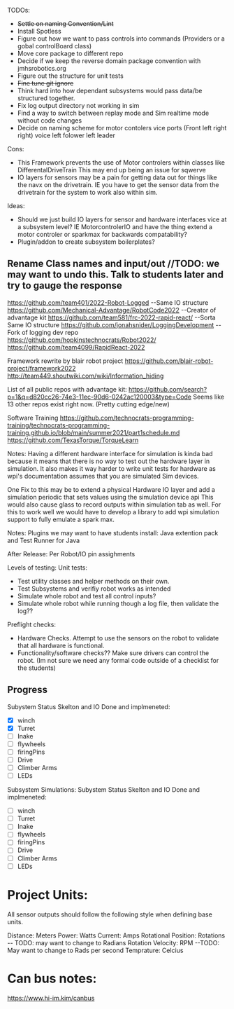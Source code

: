 

TODOs:

- ~~Settle on naming Convention/Lint~~
- Install Spotless
- Figure out how we want to pass controls into commands (Providers or a gobal controlBoard class)
- Move core package to different repo
- Decide if we keep the reverse domain package convention with jmhsrobotics.org
- Figure out the structure for unit tests
- ~~Fine tune git ignore~~
- Think hard into how dependant subsystems would pass data/be structured together.
- Fix log output directory not working in sim
- Find a way to switch between replay mode and Sim realtime mode without code changes
- Decide on naming scheme for motor contolers vice ports (Front left right right) voice left folower left leader 

Cons:
- This Framework prevents the use of Motor controlers within classes like DifferentalDriveTrain This may end up being an issue for sqwerve
- IO layers for sensors may be a pain for getting data out for things like the navx on the drivetrain. IE you have to get the sensor data from the drivetrain for the system to work also within sim.


Ideas:
- Should we just build IO layers for sensor and hardware interfaces vice at a subsystem level? IE MotorcontrolerIO and have the thing extend a motor controler or sparkmax for backwards compatability?
- Plugin/addon to create subsystem boilerplates?


Rename Class names and input/out //TODO: we may want to undo this. Talk to students later and try to gauge the response
- 


https://github.com/team401/2022-Robot-Logged --Same IO structure
https://github.com/Mechanical-Advantage/RobotCode2022 --Creator of advantage kit
https://github.com/team581/frc-2022-rapid-react/ --Sorta Same IO structure
https://github.com/jonahsnider/LoggingDevelopment -- Fork of logging dev repo
https://github.com/hopkinstechnocrats/Robot2022/
https://github.com/team4099/RapidReact-2022

Framework rewrite by blair robot project
https://github.com/blair-robot-project/framework2022
http://team449.shoutwiki.com/wiki/Information_hiding


List of all public repos with advantage kit:
https://github.com/search?p=1&q=d820cc26-74e3-11ec-90d6-0242ac120003&type=Code
Seems like 13 other repos exist right now. (Pretty cutting edge/new)


Software Training
https://github.com/technocrats-programming-training/technocrats-programming-training.github.io/blob/main/summer2021/part1schedule.md
https://github.com/TexasTorque/TorqueLearn


Notes: Having a different hardware interface for simulation is kinda bad because it means that there is no way to test out
the hardware layer in simulation. It also makes it way harder to write unit tests for hardware as wpi's documentation assumes 
that you are simulated Sim devices.

One Fix to this may be to extend a physical Hardware IO layer and add a simulation periodic that sets values using the simulation device api
This would also cause glass to record outputs within simulation tab as well.
For this to work well we would have to develop a library to add wpi simulation support to fully emulate a spark max.



Notes:
Plugins we may want to have students install: Java extention pack and Test Runner for Java

After Release:
Per Robot/IO pin assighments


Levels of testing:
Unit tests:
- Test utility classes and helper methods on their own.
- Test Subsystems and verifiy robot works as intended
- Simulate whole robot and test all control inputs?
- Simulate whole robot while running though a log file, then validate the log??

Preflight checks:
- Hardware Checks. Attempt to use the sensors on the robot to validate that all hardware is functional.
- Functionality/software checks?? Make sure drivers can control the robot. (Im not sure we need any formal code outside of a checklist for the students)

## Progress
Subystem Status Skelton and IO Done and implmeneted:
- [X] winch
- [X] Turret
- [ ] Inake
- [ ] flywheels
- [ ] firingPins
- [ ] Drive
- [ ] Climber Arms
- [ ] LEDs

Subsystem Simulations:
Subystem Status Skelton and IO Done and implmeneted:
- [ ] winch
- [ ] Turret
- [ ] Inake
- [ ] flywheels
- [ ] firingPins
- [ ] Drive
- [ ] Climber Arms
- [ ] LEDs

# Project Units:
All sensor outputs should follow the following style when defining base units.

Distance: Meters
Power: Watts
Current: Amps
Rotational Position: Rotations -- TODO: may want to change to Radians
Rotation Velocity: RPM --TODO: May want to change to Rads per second
Temprature: Celcius


# Can bus notes:
https://www.hi-im.kim/canbus